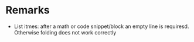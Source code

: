 

# Remarks
- List itmes: after a math or code snippet/block an empty line is requiresd. Otherwise folding does not work correctly
